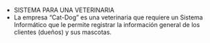 -  SISTEMA PARA UNA VETERINARIA
-  La empresa “Cat-Dog” es una veterinaria que requiere un Sistema Informático que le permite registrar la información general de los clientes (dueños) y sus mascotas.
